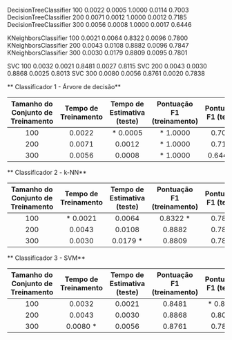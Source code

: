 DecisionTreeClassifier 100 0.0022 0.0005 1.0000 0.0114 0.7003
DecisionTreeClassifier 200 0.0071 0.0012 1.0000 0.0012 0.7185
DecisionTreeClassifier 300 0.0056 0.0008 1.0000 0.0017 0.6446

KNeighborsClassifier   100 0.0021 0.0064 0.8322 0.0096 0.7800
KNeighborsClassifier   200 0.0043 0.0108 0.8882 0.0096 0.7847
KNeighborsClassifier   300 0.0030 0.0179 0.8809 0.0095 0.7801

SVC                    100 0.0032 0.0021 0.8481 0.0027 0.8115
SVC                    200 0.0043 0.0030 0.8868 0.0025 0.8013
SVC                    300 0.0080 0.0056 0.8761 0.0020 0.7838

** Classificador 1 - Árvore de decisão**  

| Tamanho do Conjunto de Treinamento | Tempo de Treinamento | Tempo de Estimativa (teste) | Pontuação F1 (treinamento) | Pontuação F1 (teste) |
| :--------------------------------: | :------------------: | :-------------------------: | :------------------------: | :------------------: |
| 100                                |       0.0022         |        * 0.0005             |       * 1.0000             |        0.7003        |
| 200                                |       0.0071         |          0.0012             |       * 1.0000             |        0.7185        |
| 300                                |       0.0056         |          0.0008             |       * 1.0000             |        0.6446 *      |

** Classificador 2 - k-NN**  

| Tamanho do Conjunto de Treinamento | Tempo de Treinamento | Tempo de Estimativa (teste) | Pontuação F1 (treinamento) | Pontuação F1 (teste) |
| :--------------------------------: | :------------------: | :-------------------------: | :------------------------: | :------------------: |
| 100                                |     * 0.0021         |          0.0064             |         0.8322 *           |        0.7800        |
| 200                                |       0.0043         |          0.0108             |         0.8882             |        0.7847        |
| 300                                |       0.0030         |          0.0179 *           |         0.8809             |        0.7801        |

** Classificador 3 - SVM**  

| Tamanho do Conjunto de Treinamento | Tempo de Treinamento | Tempo de Estimativa (teste) | Pontuação F1 (treinamento) | Pontuação F1 (teste) |
| :--------------------------------: | :------------------: | :-------------------------: | :------------------------: | :------------------: |
| 100                                |       0.0032         |          0.0021             |         0.8481             |      *  0.8115       |
| 200                                |       0.0043         |          0.0030             |         0.8868             |         0.8013       |
| 300                                |       0.0080  *      |          0.0056             |         0.8761             |         0.7838       |

